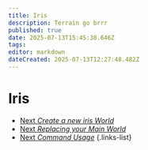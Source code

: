 ```yaml
---
title: Iris
description: Terrain go brrr
published: true
date: 2025-07-13T15:45:38.646Z
tags: 
editor: markdown
dateCreated: 2025-07-13T12:27:48.482Z
---
```


# Iris

- [Next *Create a new iris World*](/doc/iris/create-world)
- [Next *Replacing your Main World*](/doc/iris/replacing-main-world)
- [Next *Command Usage*](/doc/iris/commands)
{.links-list}


